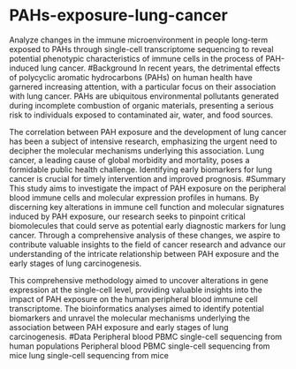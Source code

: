 # PAHs-exposure-lung-cancer
Analyze changes in the immune microenvironment in people long-term exposed to PAHs through single-cell transcriptome sequencing to reveal potential phenotypic characteristics of immune cells in the process of PAH-induced lung cancer.
#Background
In recent years, the detrimental effects of polycyclic aromatic hydrocarbons (PAHs) on human health have garnered increasing attention, with a particular focus on their association with lung cancer. PAHs are ubiquitous environmental pollutants generated during incomplete combustion of organic materials, presenting a serious risk to individuals exposed to contaminated air, water, and food sources.

The correlation between PAH exposure and the development of lung cancer has been a subject of intensive research, emphasizing the urgent need to decipher the molecular mechanisms underlying this association. Lung cancer, a leading cause of global morbidity and mortality, poses a formidable public health challenge. Identifying early biomarkers for lung cancer is crucial for timely intervention and improved prognosis.
#Summary
This study aims to investigate the impact of PAH exposure on the peripheral blood immune cells and molecular expression profiles in humans. By discerning key alterations in immune cell function and molecular signatures induced by PAH exposure, our research seeks to pinpoint critical biomolecules that could serve as potential early diagnostic markers for lung cancer. Through a comprehensive analysis of these changes, we aspire to contribute valuable insights to the field of cancer research and advance our understanding of the intricate relationship between PAH exposure and the early stages of lung carcinogenesis.

This comprehensive methodology aimed to uncover alterations in gene expression at the single-cell level, providing valuable insights into the impact of PAH exposure on the human peripheral blood immune cell transcriptome. The bioinformatics analyses aimed to identify potential biomarkers and unravel the molecular mechanisms underlying the association between PAH exposure and early stages of lung carcinogenesis.
#Data
Peripheral blood PBMC single-cell sequencing from human populations
Peripheral blood PBMC single-cell sequencing from mice
lung single-cell sequencing from mice
